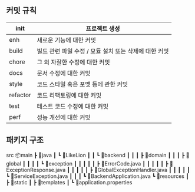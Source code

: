 ## 커밋 규칙

| init | 프로젝트 생성 |
| --- | --- |
| enh | 새로운 기능에 대한 커밋 |
| build | 빌드 관련 파일 수정 / 모듈 설치 또는 삭제에 대한 커밋 |
| chore | 그 외 자잘한 수정에 대한 커밋 |
| docs | 문서 수정에 대한 커밋 |
| style | 코드 스타일 혹은 포맷 등에 관한 커밋 |
| refactor | 코드 리팩토링에 대한 커밋 |
| test | 테스트 코드 수정에 대한 커밋 |
| perf | 성능 개선에 대한 커밋 |


## 패키지 구조
src
📦main
 ┣ 📂java
 ┃ ┗ 📂LikeLion
 ┃ ┃ ┗ 📂backend
 ┃ ┃ ┃ ┣ 📂domain
 ┃ ┃ ┃ ┣ 📂global
 ┃ ┃ ┃ ┃ ┗ 📂exception
 ┃ ┃ ┃ ┃ ┃ ┣ 📜ErrorCode.java
 ┃ ┃ ┃ ┃ ┃ ┣ 📜ExceptionResponse.java
 ┃ ┃ ┃ ┃ ┃ ┣ 📜GlobalExceptionHandler.java
 ┃ ┃ ┃ ┃ ┃ ┗ 📜ServiceException.java
 ┃ ┃ ┃ ┗ 📜BackendApplication.java
 ┗ 📂resources
 ┃ ┣ 📂static
 ┃ ┣ 📂templates
 ┃ ┗ 📜application.properties
